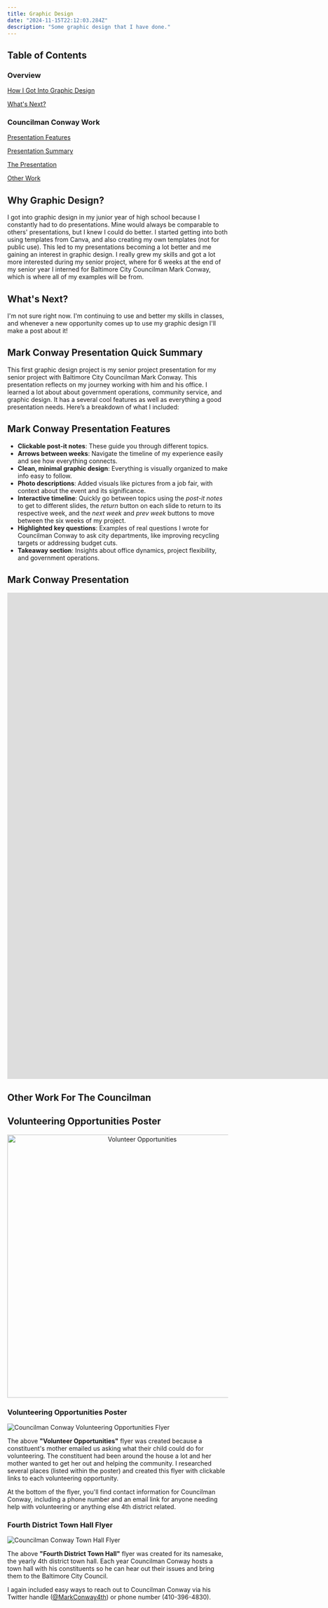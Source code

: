 ```yaml
---
title: Graphic Design
date: "2024-11-15T22:12:03.284Z"
description: "Some graphic design that I have done."
---
```

## Table of Contents

### Overview

[How I Got Into Graphic Design](#why-graphic-design)

[What's Next?](#whats-next)

### Councilman Conway Work

[Presentation Features](#mark-conway-presentation-features)

[Presentation Summary](#mark-conway-presentation-quick-summary)

[The Presentation](#mark-conway-presentation)

[Other Work](#other-work-for-the-councilman)

## Why Graphic Design?

I got into graphic design in my junior year of high school because I constantly had to do presentations. Mine would always be comparable to others' presentations, but I knew I could do better. I started getting into both using templates from Canva, and also creating my own templates (not for public use). This led to my presentations becoming a lot better and me gaining an interest in graphic design. I really grew my skills and got a lot more interested during my senior project, where for 6 weeks at the end of my senior year I interned for Baltimore City Councilman Mark Conway, which is where all of my examples will be from.

## What's Next?

I'm not sure right now. I'm continuing to use and better my skills in classes, and whenever a new opportunity comes up to use my graphic design I'll make a post about it!

## Mark Conway Presentation Quick Summary

This first graphic design project is my senior project presentation for my senior project with Baltimore City Councilman Mark Conway. This presentation reflects on my journey working with him and his office. I learned a lot about about government operations, community service, and graphic design. It has a several cool features as well as everything a good presentation needs. Here’s a breakdown of what I included:

## Mark Conway Presentation Features

- **Clickable post-it notes**: These guide you through different topics.
- **Arrows between weeks**: Navigate the timeline of my experience easily and see how everything connects.
- **Clean, minimal graphic design**: Everything is visually organized to make info easy to follow.
- **Photo descriptions**: Added visuals like pictures from a job fair, with context about the event and its significance.
- **Interactive timeline**: Quickly go between topics using the *post-it notes* to get to different slides, the *return* button on each slide to return to its respective week, and the *next week* and *prev week* buttons to move between the six weeks of my project.
- **Highlighted key questions**: Examples of real questions I wrote for Councilman Conway to ask city departments, like improving recycling targets or addressing budget cuts.
- **Takeaway section**: Insights about office dynamics, project flexibility, and government operations.

## Mark Conway Presentation

<iframe src="https://docs.google.com/presentation/d/e/2PACX-1vTf1dauZm4r-_MwqUUQT2U6hfWVMcmwuqM7HfURvwpzPjlPHHAESIHo-tgOT_YSfQ/embed?start=false&loop=true" frameborder="0" width="1920" height="1109" allowfullscreen="true" mozallowfullscreen="true" webkitallowfullscreen="true"></iframe>

## Other Work For The Councilman

## Volunteering Opportunities Poster

<p align="center">
  <img src="img/volunteer-opportunities.png" alt="Volunteer Opportunities" width="600px">
</p>

### Volunteering Opportunities Poster

![Councilman Conway Volunteering Opportunities Flyer](volunteer-opportunities.png)

The above **"Volunteer Opportunities"** flyer was created because a constituent's mother emailed us asking what their child could do for volunteering. The constituent had been around the house a lot and her mother wanted to get her out and helping the community. I researched several places (listed within the poster) and created this flyer with clickable links to each volunteering opportunity.

At the bottom of the flyer, you'll find contact information for Councilman Conway, including a phone number and an email link for anyone needing help with volunteering or anything else 4th district related.



### Fourth District Town Hall Flyer

![Councilman Conway Town Hall Flyer](conway-town-hall.jpg)

The above **"Fourth District Town Hall"** flyer was created for its namesake, the yearly 4th district town hall. Each year Councilman Conway hosts a town hall with his constituents so he can hear out their issues and bring them to the Baltimore City Council.

I again included easy ways to reach out to Councilman Conway via his Twitter handle ([@MarkConway4th](https://x.com/markconway4th)) or phone number (410-396-4830).
